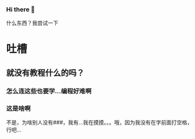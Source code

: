 ### Hi there 👋

<!--
**kchunwolf/kchunwolf** is a ✨ _special_ ✨ repository because its `README.md` (this file) appears on your GitHub profile.

Here are some ideas to get you started:

- 🔭 I’m currently working on ...
- 🌱 I’m currently learning ...
- 👯 I’m looking to collaborate on ...
- 🤔 I’m looking for help with ...
- 💬 Ask me about ...
- 📫 How to reach me: ...
- 😄 Pronouns: ...
- ⚡ Fun fact: ...
-->
什么东西？我尝试一下

吐槽
====
就没有教程什么的吗？
-------

### 怎么连这些也要学...编程好难啊
### 这是啥啊

不是，为啥别人没有###，我有...我在摸摸。。。哦，因为我没有在字前面打空格，行吧...
